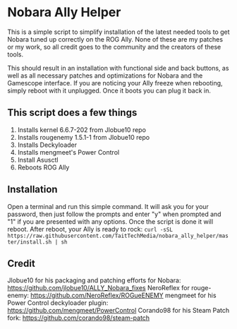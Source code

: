 # Nobara Ally Helper
This is a simple script to simplify installation of the latest needed tools to get Nobara tuned up correctly on the ROG Ally. None of these are my patches or my work, so all credit goes to the community and the creators of these tools.

This should result in an installation with functional side and back buttons, as well as all necessary patches and optimizations for Nobara and the Gamescope interface. If you are noticing your Ally freeze when rebooting, simply reboot with it unplugged. Once it boots you can plug it back in.

## This script does a few things
1) Installs kernel 6.6.7-202 from Jlobue10 repo
2) Installs rougenemy 1.5.1-1 from Jlobue10 repo
3) Installs Deckyloader
4) Installs mengmeet's Power Control
5) Install Asusctl
6) Reboots ROG Ally

## Installation
Open a terminal and run this simple command. It will ask you for your password, then just follow the prompts and enter "y" when prompted and "1" if you are presented with any options. Once the script is done it will reboot. After reboot, your Ally is ready to rock: 
    `curl -sSL https://raw.githubusercontent.com/TaitTechMedia/nobara_ally_helper/master/install.sh | sh`

## Credit
Jlobue10 for his packaging and patching efforts for Nobara: https://github.com/jlobue10/ALLY_Nobara_fixes
NeroReflex for rouge-enemy: https://github.com/NeroReflex/ROGueENEMY
mengmeet for his Power Control deckyloader plugin: https://github.com/mengmeet/PowerControl
Corando98 for his Steam Patch fork: https://github.com/corando98/steam-patch